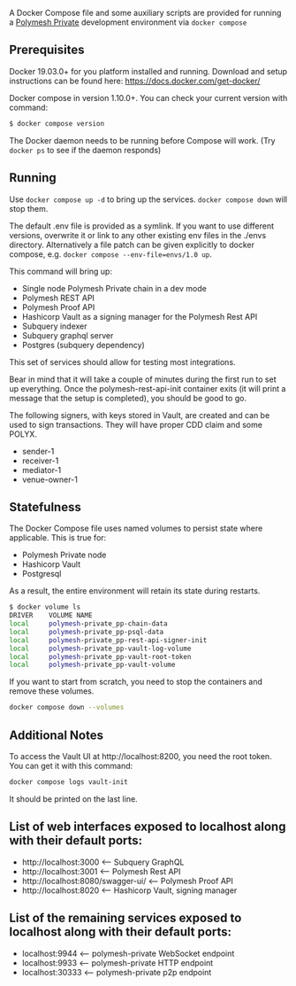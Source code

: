 A Docker Compose file and some auxiliary scripts are provided for running a [Polymesh Private](https://polymesh.network/) development environment via `docker compose`

## Prerequisites

Docker 19.03.0+ for you platform installed and running. Download and setup instructions can be found here: <https://docs.docker.com/get-docker/>

Docker compose in version 1.10.0+. You can check your current version with command:

```sh
$ docker compose version
```

The Docker daemon needs to be running before Compose will work. (Try `docker ps` to see if the daemon responds)

## Running

Use `docker compose up -d` to bring up the services. `docker compose down` will stop them.

The default .env file is provided as a symlink. If you want to use different versions, overwrite it or link to any other existing env files in the ./envs directory. Alternatively a file patch can be given explicitly to docker compose, e.g. `docker compose --env-file=envs/1.0 up`.

This command will bring up:

- Single node Polymesh Private chain in a dev mode
- Polymesh REST API
- Polymesh Proof API
- Hashicorp Vault as a signing manager for the Polymesh Rest API
- Subquery indexer
- Subquery graphql server
- Postgres (subquery dependency)

This set of services should allow for testing most integrations.

Bear in mind that it will take a couple of minutes during the first run to set up everything. Once the polymesh-rest-api-init container exits (it will print a message that the setup is completed), you should be good to go.

The following signers, with keys stored in Vault, are created and can be used to sign transactions. They will have proper CDD claim and some POLYX.

- sender-1
- receiver-1
- mediator-1
- venue-owner-1

## Statefulness

The Docker Compose file uses named volumes to persist state where applicable. This is true for:

- Polymesh Private node
- Hashicorp Vault
- Postgresql

As a result, the entire environment will retain its state during restarts.

```sh
$ docker volume ls
DRIVER    VOLUME NAME
local     polymesh-private_pp-chain-data
local     polymesh-private_pp-psql-data
local     polymesh-private_pp-rest-api-signer-init
local     polymesh-private_pp-vault-log-volume
local     polymesh-private_pp-vault-root-token
local     polymesh-private_pp-vault-volume
```

If you want to start from scratch, you need to stop the containers and remove these volumes.

```sh
docker compose down --volumes
```

## Additional Notes

To access the Vault UI at http://localhost:8200, you need the root token. You can get it with this command:

```sh
docker compose logs vault-init 
```

It should be printed on the last line.

## List of web interfaces exposed to localhost along with their default ports:

- http://localhost:3000 <-- Subquery GraphQL
- http://localhost:3001 <-- Polymesh Rest API
- http://localhost:8080/swagger-ui/ <-- Polymesh Proof API
- http://localhost:8020 <-- Hashicorp Vault, signing manager

## List of the remaining services exposed to localhost along with their default ports:

- localhost:9944 <-- polymesh-private WebSocket endpoint
- localhost:9933 <-- polymesh-private HTTP endpoint
- localhost:30333 <-- polymesh-private p2p endpoint
